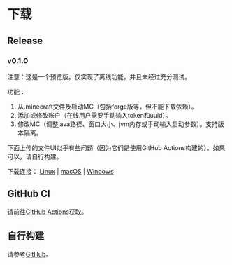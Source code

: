# 下载

## Release
### v0.1.0
注意：这是一个预览版。仅实现了离线功能，并且未经过充分测试。

功能：
1. 从.minecraft文件及启动MC（包括forge版等，但不能下载依赖）。
2. 添加或修改账户（在线用户需要手动输入token和uuid）。
3. 修改MC（调整java路径、窗口大小、jvm内存或手动输入启动参数）。支持版本隔离。

下面上传的文件UI似乎有些问题（因为它们是使用GitHub Actions构建的）。如果可以，请自行构建。

下载连接：
[Linux](https://github.com/constant-e/CEMCL/releases/download/v0.1.0/cemcl-0.1.0-linux-x86_64) |
[macOS](https://github.com/constant-e/CEMCL/releases/download/v0.1.0/cemcl-0.1.0-macos-x86_64) |
[Windows](https://github.com/constant-e/CEMCL/releases/download/v0.1.0/cemcl-0.1.0-windows-x86_64.exe)

## GitHub CI
请前往[GitHub Actions](https://github.com/constant-e/CEMCL/actions)获取。

## 自行构建
请参考[GitHub](https://github.com/constant-e/CEMCL/)。
